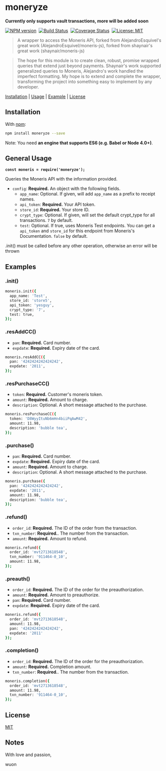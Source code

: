 # moneryze

**Currently only supports vault transactions, more will be added soon**

[![NPM version](https://img.shields.io/npm/v/moneryze.svg)](https://www.npmjs.com/package/moneryze)&nbsp;
[![Build Status](https://travis-ci.org/Wuon/moneryze.svg?branch=master)](https://travis-ci.org/Wuon/moneryze)&nbsp;
[![Coverage Status](https://coveralls.io/repos/github/Wuon/moneryze/badge.svg?branch=master)](https://coveralls.io/github/Wuon/moneryze?branch=master)&nbsp;
[![License: MIT](https://img.shields.io/badge/License-MIT-yellow.svg)](https://opensource.org/licenses/MIT)

> A wrapper to access the Moneris API, forked from AlejandroEsquivel's great work (AlejandroEsquivel/moneris-js), forked from shaynair's great work (shaynair/moneris-js)

> The hope for this module is to create clean, robust, promise wrapped queries that extend just beyond payments. Shaynair's work supported generalized queries to Moneris, Alejandro's work handled the imperfect formatting. My hope is to extend and complete the wrapper, transforming the project into something easy to implement by any developer.

[Installation](#installation) |
[Usage](#usage) |
[Example](#example) |
[License](#license)

## Installation

With [npm](https://npmjs.org/):

```bash
npm install moneryze --save
```

Note: You need **an engine that supports ES6 (e.g. Babel or Node 4.0+)**.

## General Usage

**`const moneris = require('moneryze');`**

Queries the Moneris API with the information provided.

- `config`: **Required.** An object with the following fields.
  - `app_name`: Optional. If given, will add `app_name` as a prefix to receipt names.
  - `api_token`: **Required.** Your API token.
  - `store_id`: **Required.** Your store ID.
  - `crypt_type`: Optional. If given, will set the default crypt_type for all transactions. `7` by default.
  - `test`: Optional. If true, uses Moneris Test endpoints. You can get a `api_token` and `store_id` for this endpoint from Moneris's Documentation. `false` by default.

.init() must be called before any other operation, otherwise an error will be thrown

## Examples

### .init()

```bash
moneris.init({
  app_name: 'Test',
  store_id: 'store5',
  api_token: 'yesguy',
  crypt_type: '7',
  test: true,
});
```

### .resAddCC()

- `pan`: **Required.** Card number.
- `expdate`: **Required.** Expiry date of the card.

```bash
moneris.resAddCC({
  pan: '4242424242424242',
  expdate: '2011',
});
```

### .resPurchaseCC()

- `token`: **Required.** Customer's moneris token.
- `amount`: **Required.** Amount to charge.
- `description`: Optional. A short message attached to the purchase.

```bash
moneris.resPurchaseCC({
  token: 'D8WyyItuNb6mHn4biiPqAwM42',
  amount: 11.98,
  description: 'bubble tea',
});
```

### .purchase()

- `pan`: **Required.** Card number.
- `expdate`: **Required.** Expiry date of the card.
- `amount`: **Required.** Amount to charge.
- `description`: Optional. A short message attached to the purchase.

```bash
moneris.purchase({
  pan: '4242424242424242',
  expdate: '2011',
  amount: 11.98,
  description: 'bubble tea',
});
```

### .refund()

- `order_id`: **Required.** The ID of the order from the transaction.
- `txn_number`: **Required.**. The number from the transaction.
- `amount`: **Required.** Amount to refund.

```bash
moneris.refund({
  order_id: 'mvt2713618548',
  txn_number: '911464-0_10',
  amount: 11.98,
});
```

### .preauth()

- `order_id`: **Required.** The ID of the order for the preauthorization.
- `amount`: **Required.** Amount to preauthorize.
- `pan`: **Required.** Card number.
- `expdate`: **Required.** Expiry date of the card.

```bash
moneris.refund({
  order_id: 'mvt2713618548',
  amount: 11.98,
  pan: '4242424242424242',
  expdate: '2011'
});
```

### .completion()

- `order_id`: **Required.** The ID of the order for the preauthorization.
- `amount`: **Required.** Completion amount.
- `txn_number`: **Required.**. The number from the transaction.

```bash
moneris.completion({
  order_id: 'mvt2713618548',
  amount: 11.98,
  txn_number: '911464-0_10',
});
```

## License

[MIT](http://g14n.info/mit-license)

## Notes

With love and passion,

wuon
